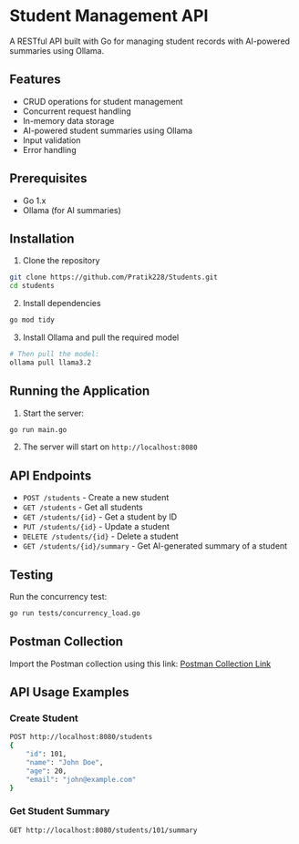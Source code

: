 # Student Management API

A RESTful API built with Go for managing student records with AI-powered summaries using Ollama.

## Features

- CRUD operations for student management
- Concurrent request handling
- In-memory data storage
- AI-powered student summaries using Ollama
- Input validation
- Error handling

## Prerequisites

- Go 1.x
- Ollama (for AI summaries)

## Installation

1. Clone the repository

```bash
git clone https://github.com/Pratik228/Students.git
cd students
```

2. Install dependencies

```bash
go mod tidy
```

3. Install Ollama and pull the required model

```bash
# Then pull the model:
ollama pull llama3.2
```

## Running the Application

1. Start the server:

```bash
go run main.go
```

2. The server will start on `http://localhost:8080`

## API Endpoints

- `POST /students` - Create a new student
- `GET /students` - Get all students
- `GET /students/{id}` - Get a student by ID
- `PUT /students/{id}` - Update a student
- `DELETE /students/{id}` - Delete a student
- `GET /students/{id}/summary` - Get AI-generated summary of a student

## Testing

Run the concurrency test:

```bash
go run tests/concurrency_load.go
```

## Postman Collection

Import the Postman collection using this link: [Postman Collection Link](https://lunar-robot-612579.postman.co/workspace/New-Team-Workspace~1f1a1d36-b6dd-4543-a51a-9c3a65603f9e/folder/19166721-dcd87862-d6bb-4bf5-a4f1-fe5fbe2a9ed9)

## API Usage Examples

### Create Student

```bash
POST http://localhost:8080/students
{
    "id": 101,
    "name": "John Doe",
    "age": 20,
    "email": "john@example.com"
}
```

### Get Student Summary

```bash
GET http://localhost:8080/students/101/summary
```
